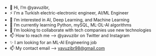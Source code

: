 - 👋 Hi, I’m @yavuzibr,
- ⚡ I'm a Turkish electric-electronic engineer, AI/ML Engineer
- 👀 I’m interested in AI, Deep Learning, and Machine Learning
- 🌱 I’m currently learning Python, mySQL, ML-DL-AI algorithms
- 💞️ I’m looking to collaborate with tech companies use new technologies
- 📫 How to reach me --> @yavuzibr on Twitter and Instagram
- ✨ I am looking for an ML-AI Engineering job 
- 📫 My contact email --> yavuzibr98@gmail.com
<!---
yavuzibr/yavuzibr is a ✨ special ✨ repository because its `README.md` (this file) appears on your GitHub profile.
You can click the Preview link to take a look at your changes.
--->
